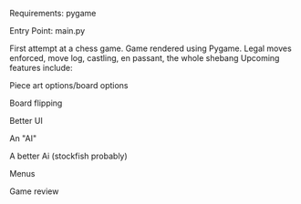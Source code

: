 Requirements:
pygame

Entry Point:
main.py

First attempt at a chess game. Game rendered using Pygame. Legal moves enforced, move log, castling, en passant, the whole shebang Upcoming features include:

Piece art options/board options

Board flipping

Better UI

An "AI"

A better Ai (stockfish probably)

Menus

Game review
